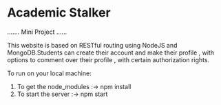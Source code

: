 # Academic Stalker
....... Mini Project ......

This website is based on RESTful routing using NodeJS and MongoDB.Students can create their account and make their profile , with options to comment over their profile , with certain authorization rights.

To run on your local machine:
1. To get the node_modules :-> npm install
2. To start the server :-> npm start
